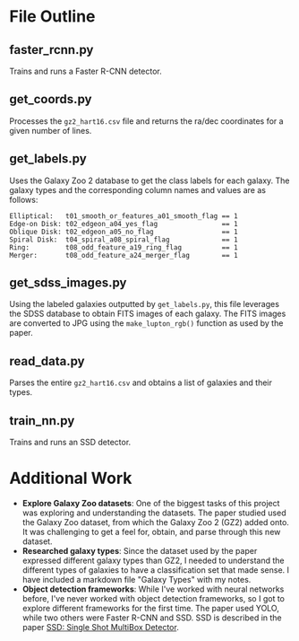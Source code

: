 # File Outline
## faster_rcnn.py
Trains and runs a Faster R-CNN detector.

## get_coords.py
Processes the `gz2_hart16.csv` file and returns the ra/dec coordinates for a given number of lines.

## get_labels.py
Uses the Galaxy Zoo 2 database to get the class labels for each galaxy. The galaxy types and the corresponding column names and values are as follows: 

    Elliptical:   t01_smooth_or_features_a01_smooth_flag == 1
    Edge-on Disk: t02_edgeon_a04_yes_flag                == 1
    Oblique Disk: t02_edgeon_a05_no_flag                 == 1
    Spiral Disk:  t04_spiral_a08_spiral_flag             == 1
    Ring:         t08_odd_feature_a19_ring_flag          == 1
    Merger:       t08_odd_feature_a24_merger_flag        == 1

## get_sdss_images.py
Using the labeled galaxies outputted by `get_labels.py`, this file leverages the SDSS database to obtain FITS images of each galaxy. The FITS images are converted to JPG using the `make_lupton_rgb()` function as used by the paper.

## read_data.py
Parses the entire `gz2_hart16.csv` and obtains a list of galaxies and their types.

## train_nn.py
Trains and runs an SSD detector.

# Additional Work
- **Explore Galaxy Zoo datasets**: One of the biggest tasks of this project was exploring and understanding the datasets. The paper studied used the Galaxy Zoo dataset, from which the Galaxy Zoo 2 (GZ2) added onto. It was challenging to get a feel for, obtain, and parse through this new dataset.
- **Researched galaxy types**: Since the dataset used by the paper expressed different galaxy types than GZ2, I needed to understand the different types of galaxies to have a classification set that made sense. I have included a markdown file "Galaxy Types" with my notes.
- **Object detection frameworks**: While I've worked with neural networks before, I've never worked with object detection frameworks, so I got to explore different frameworks for the first time. The paper used YOLO, while two others were Faster R-CNN and SSD. SSD is described in the paper [SSD: Single Shot MultiBox Detector](https://arxiv.org/abs/1512.02325).
